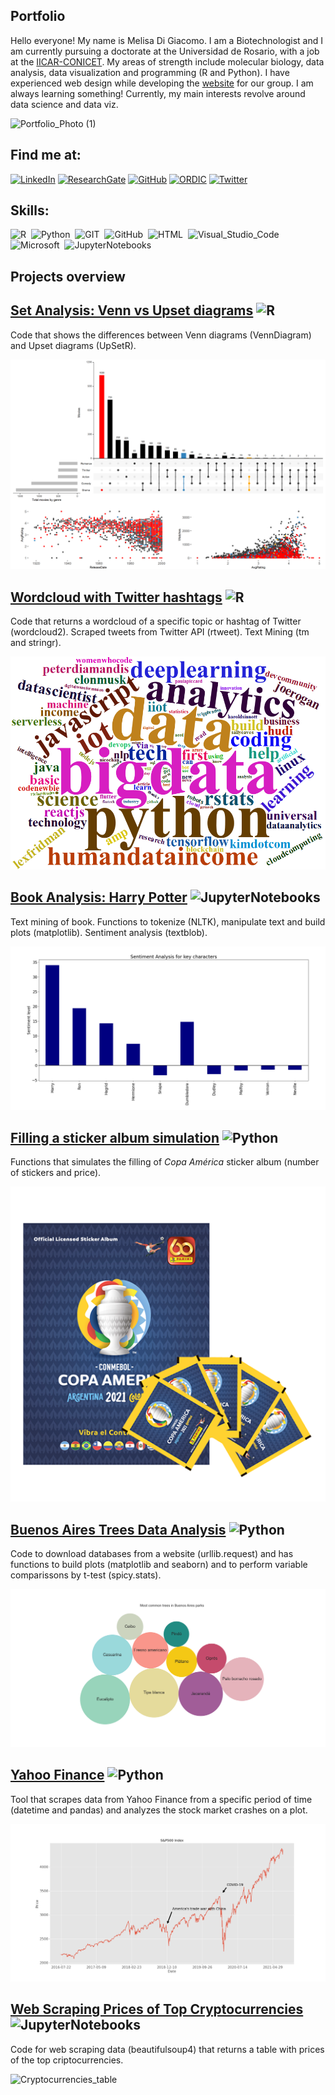 ##  Portfolio

Hello everyone! My name is Melisa Di Giacomo. I am a Biotechnologist and I am currently pursuing a doctorate at the Universidad de Rosario, with a job at the [IICAR-CONICET](https://www.iicar-conicet.gob.ar/grupos-de-investigacion/genetica-y-mejoramiento-de-tomate/). My areas of strength include molecular biology, data analysis, data visualization and programming (R and Python). I have experienced web design while developing the [website](http://codigotomate.com.ar/) for our group. I am always learning something! Currently, my main interests revolve around data science and data viz.

![Portfolio_Photo (1)](https://user-images.githubusercontent.com/87764919/126541673-2979eff6-cc3a-409b-b73e-9ab58def62de.jpg)

 
## Find me at:

[![LinkedIn](https://img.shields.io/badge/LinkedIn-0077B5?style=for-the-badge&logo=linkedin&logoColor=white)](https://www.linkedin.com/in/melisa-di-giacomo/)
[![ResearchGate](https://img.shields.io/badge/Research_Gate-38B2AC?style=for-the-badge&logo=ResearchGate&logoColor=white)](https://www.researchgate.net/profile/Melisa-Di-Giacomo)
[![GitHub](https://img.shields.io/badge/GitHub-100000?style=for-the-badge&logo=github&logoColor=white)](https://github.com/melisadigiacomo/melisadigiacomo)
[![ORDIC](https://img.shields.io/badge/ORCID-6DB33F?style=for-the-badge&logo=orcid&logoColor=white)](https://orcid.org/0000-0001-8770-3697)
[![Twitter](https://img.shields.io/badge/Twitter-1DA1F2?style=for-the-badge&logo=twitter&logoColor=white)](https://twitter.com/melisadigiacomo)


## Skills:
![R](https://img.shields.io/badge/R-276DC3?style=for-the-badge&logo=r&logoColor=white)&nbsp;
![Python](https://img.shields.io/badge/Python-14354C?style=for-the-badge&logo=python&logoColor=white)&nbsp;
![GIT](https://img.shields.io/badge/GIT-D83B01?style=for-the-badge&logo=GIT&logoColor=white)&nbsp;
![GitHub](https://img.shields.io/badge/GitHub-000000?style=for-the-badge&logo=GitHub&logoColor=white)&nbsp;
![HTML](https://img.shields.io/badge/HTML5-E34F26?style=for-the-badge&logo=html5&logoColor=white)&nbsp;
![Visual_Studio_Code](https://img.shields.io/badge/Visual_Studio_Code-00599C?style=for-the-badge&logo=VisualStudioCode&logoColor=white)&nbsp;
![Microsoft](https://img.shields.io/badge/Microsoft-666666?style=for-the-badge&logo=microsoft&logoColor=white)&nbsp;
![JupyterNotebooks](https://img.shields.io/badge/Jupyter-D83B01?style=for-the-badge&logo=Jupyter&logoColor=white)&nbsp;



## Projects overview


## [Set Analysis: Venn vs Upset diagrams](https://github.com/melisadigiacomo/SetAnalysis) ![R](https://img.shields.io/badge/R-276DC3?style=for-the-badge&logo=r&logoColor=white)&nbsp;
Code that shows the differences between Venn diagrams (VennDiagram) and Upset diagrams (UpSetR).

![UpsetDiagram](https://github.com/melisadigiacomo/SetAnalysis/blob/master/images/AttributeScatterplot.png)


## [Wordcloud with Twitter hashtags](https://github.com/melisadigiacomo/tweets_wordcloud) ![R](https://img.shields.io/badge/R-276DC3?style=for-the-badge&logo=r&logoColor=white)&nbsp;
Code that returns a wordcloud of a specific topic or hashtag of Twitter (wordcloud2). Scraped tweets from Twitter API (rtweet). Text Mining (tm and stringr).

![#datascience_wordcloud](https://github.com/melisadigiacomo/tweets_wordcloud/blob/master/%23datascience_wordcloud.png)


## [Book Analysis: Harry Potter](https://github.com/melisadigiacomo/bookanalysis) ![JupyterNotebooks](https://img.shields.io/badge/Jupyter-D83B01?style=for-the-badge&logo=Jupyter&logoColor=white)&nbsp;
Text mining of book. Functions to tokenize (NLTK), manipulate text and build plots (matplotlib). Sentiment analysis (textblob).

![SentimentAnalysis](https://github.com/melisadigiacomo/bookanalysis/blob/master/images/keycharacters.png)


## [Filling a sticker album simulation](https://github.com/melisadigiacomo/stickeralbum_simulation) ![Python](https://img.shields.io/badge/Python-14354C?style=for-the-badge&logo=python&logoColor=white)&nbsp;
Functions that simulates the filling of *Copa América* sticker album (number of stickers and price).

![#CopaAmerica_album](https://github.com/melisadigiacomo/stickeralbum_simulation/blob/master/album.png)


## [Buenos Aires Trees Data Analysis](https://github.com/melisadigiacomo/DataAnalysis_BuenosAiresTrees) ![Python](https://img.shields.io/badge/Python-14354C?style=for-the-badge&logo=python&logoColor=white)&nbsp;
Code to download databases from a website (urllib.request) and has functions to build plots (matplotlib and seaborn) and to perform variable comparissons by t-test (spicy.stats).

![MostCommonTrees](https://github.com/melisadigiacomo/DataAnalysis_BuenosAiresTrees/blob/master/Mostcommon_trees.png)

## [Yahoo Finance](https://github.com/melisadigiacomo/yahoo_finance) ![Python](https://img.shields.io/badge/Python-14354C?style=for-the-badge&logo=python&logoColor=white)&nbsp;
Tool that scrapes data from Yahoo Finance from a specific period of time (datetime and pandas) and analyzes the stock market crashes on a plot.

![S&P500](https://github.com/melisadigiacomo/yahoo_finance/blob/master/S%26P500%20index.png)

## [Web Scraping Prices of Top Cryptocurrencies](https://github.com/melisadigiacomo/Webscraping_TopCryptocurrencies) ![JupyterNotebooks](https://img.shields.io/badge/Jupyter-D83B01?style=for-the-badge&logo=Jupyter&logoColor=white)&nbsp;
Code for web scraping data (beautifulsoup4) that returns a table with prices of the top criptocurrencies.

![Cryptocurrencies_table](https://github.com/melisadigiacomo/Webscraping_TopCryptocurrencies/blob/master/Crypto_table.jpg)
